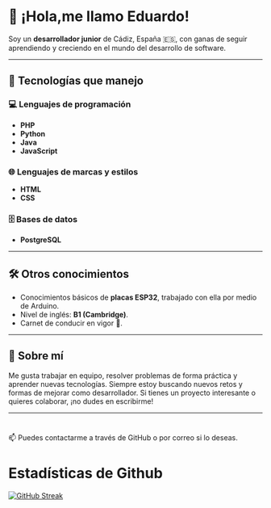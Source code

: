 
# 👋 ¡Hola,me llamo Eduardo!

Soy un **desarrollador junior** de Cádiz, España 🇪🇸, con ganas de seguir aprendiendo y creciendo en el mundo del desarrollo de software.

---

## 🧠 Tecnologías que manejo

### 💻 Lenguajes de programación
- **PHP**
- **Python**
- **Java**
- **JavaScript**

### 🌐 Lenguajes de marcas y estilos
- **HTML**
- **CSS**

### 🗄️ Bases de datos
- **PostgreSQL**

---

## 🛠️ Otros conocimientos
- Conocimientos básicos de **placas ESP32**, trabajado con ella por medio de Arduino.
- Nivel de inglés: **B1 (Cambridge)**.
- Carnet de conducir en vigor 🚗.

---

## 💬 Sobre mí
Me gusta trabajar en equipo, resolver problemas de forma práctica y aprender nuevas tecnologías. Siempre estoy buscando nuevos retos y formas de mejorar como desarrollador. Si tienes un proyecto interesante o quieres colaborar, ¡no dudes en escribirme!

---

#

📫 Puedes contactarme a través de GitHub o por correo si lo deseas.

# Estadísticas de Github

[![GitHub Streak](https://github-readme-streak-stats.herokuapp.com?user=JuanilloKing&theme=highcontrast&locale=es)](https://git.io/streak-stats)

